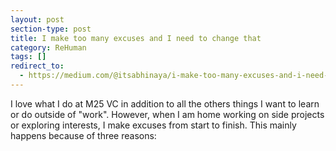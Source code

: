 ```yaml
---
layout: post
section-type: post
title: I make too many excuses and I need to change that
category: ReHuman
tags: []
redirect_to:
  - https://medium.com/@itsabhinaya/i-make-too-many-excuses-and-i-need-to-change-that-b5e429492c08
---
```


I love what I do at M25 VC in addition to all the others things I want to learn or do outside of "work". However, when I am home working on side projects or exploring interests, I make excuses from start to finish. This mainly happens because of three reasons: